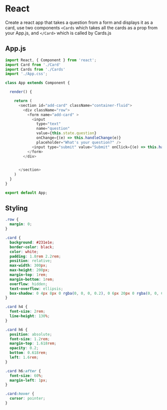 # React 

Create a react app that takes a question from a form and displays it as a card, use two components `<Cards` which takes all the cards as a prop from your App.js, and `</Card>` which is called by Cards.js

## App.js 

```js
import React, { Component } from 'react';
import Card from './Card'
import Cards from './Cards'
import './App.css';

class App extends Component {

  render() {

    return (
      <section id="add-card" className="container-fluid">
        <div className="row">
          <form name="add-card" >
            <input
              type="text"
              name="question"
              value={this.state.question}
              onChange={(e) => this.handleChange(e)}
              placeholder="What's your question?" />
            <input type="submit" value="Submit" onClick={(e) => this.handleSubmit(e)} />
          </form>
        </div>

        
      </section>
    )
  }
}

export default App;

```

## Styling

```css
.row {
  margin: 0;
}

.card {
  background: #231e1e;
  border-color: black;
  color: white;
  padding: 1.8rem 2.2rem;
  position: relative;
  max-width: 300px;
  max-height: 200px;
  margin-top: 1rem;
  margin-bottom: 1rem;
  overflow: hidden;
  text-overflow: ellipsis;
  box-shadow: 0 4px 8px 0 rgba(0, 0, 0, 0.2), 0 6px 20px 0 rgba(0, 0, 0, 0.19);
}

.card h4 {
  font-size: 2rem;
  line-height: 130%;
}

.card h6 {
  position: absolute;
  font-size: 1.2rem;
  margin-top: 1.618rem;
  opacity: 0.2;
  bottom: 0.618rem;
  left: 1.6rem;
}

.card h6:after {
  font-size: 60%;
  margin-left: 1px;
}

.card:hover {
  cursor: pointer;
}
```